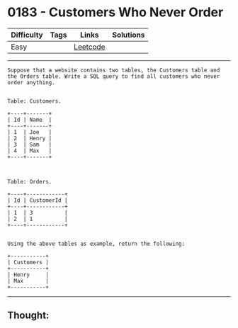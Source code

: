 # 0183 - Customers Who Never Order

Difficulty  | Tags | Links | Solutions
----------- | ---- | ----- | -----
Easy |  | [Leetcode](https://leetcode.com/problems/customers-who-never-order/description/) |


-----------

```
Suppose that a website contains two tables, the Customers table and the Orders table. Write a SQL query to find all customers who never order anything.


Table: Customers.

+----+-------+
| Id | Name  |
+----+-------+
| 1  | Joe   |
| 2  | Henry |
| 3  | Sam   |
| 4  | Max   |
+----+-------+



Table: Orders.

+----+------------+
| Id | CustomerId |
+----+------------+
| 1  | 3          |
| 2  | 1          |
+----+------------+


Using the above tables as example, return the following:

+-----------+
| Customers |
+-----------+
| Henry     |
| Max       |
+-----------+
```

-----------

## Thought:
